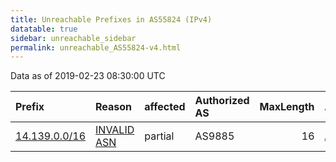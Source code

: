 ```yaml
---
title: Unreachable Prefixes in AS55824 (IPv4)
datatable: true
sidebar: unreachable_sidebar
permalink: unreachable_AS55824-v4.html
---
```


Data as of 2019-02-23 08:30:00 UTC


<div class="datatable-begin"></div>

| Prefix                                               | Reason                                                                                               | affected   | Authorized AS   |   MaxLength | Anchor                                       |   unreachable /24s |
|:-----------------------------------------------------|:-----------------------------------------------------------------------------------------------------|:-----------|:----------------|------------:|:---------------------------------------------|-------------------:|
| [14.139.0.0/16](https://stat.ripe.net/14.139.0.0/16) | [INVALID ASN](https://rpki-validator.ripe.net/announcement-preview?asn=AS55824&prefix=14.139.0.0/16) | partial    | AS9885          |          16 | [APNIC](unreachable_APNIC_RPKI_Root-v4.html) |                256 |

<div class="datatable-end"></div>